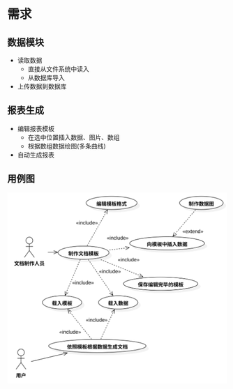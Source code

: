 # 需求  

## 数据模块  

- 读取数据  
  - 直接从文件系统中读入  
  - 从数据库导入  
- 上传数据到数据库  

## 报表生成  

- 编辑报表模板  
  - 在选中位置插入数据、图片、数组  
  - 根据数组数据绘图(多条曲线)  
- 自动生成报表  

## 用例图  

![ReportGenerator.svg](ReportGenerator.svg)